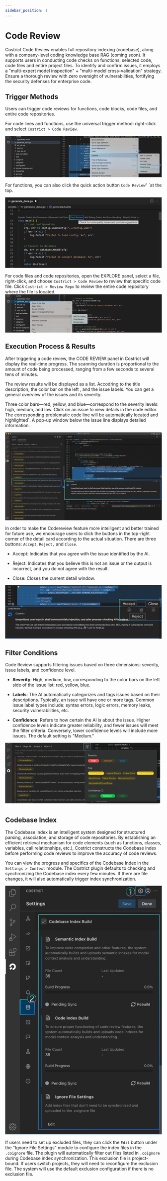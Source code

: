 ```yaml
---
sidebar_position: 1
---
```


# Code Review

Costrict Code Review enables full repository indexing (codebase), along with a company-level coding knowledge base RAG (coming soon). It supports users in conducting code checks on functions, selected code, code files and entire project files. To identify and confirm issues, it employs a "multi-expert model inspection" + "multi-model cross-validation" strategy. Ensure a thorough review with zero oversight of vulnerabilities, fortifying the security defenses for enterprise code.


## Trigger Methods

Users can trigger code reviews for functions, code blocks, code files, and entire code repositories.

For code lines and functions, use the universal trigger method: right-click and select `Costrict > Code Review`.

![alt text](./img/12.png)


For functions, you can also click the quick action button `Code Review`" `at the top.

![alt text](./img/13.png)


For code files and code repositories, open the EXPLORE panel, select a file, right-click, and choose `Costrict > Code Review` to review that specific code file. Click `Costrict > Review Repo` to review the entire code repository where the file is located.
![alt text](./img/14.png)


## Execution Process & Results


After triggering a code review, the CODE REVIEW panel in Costrict will display the real-time progress. The scanning duration is proportional to the amount of code being processed, ranging from a few seconds to several tens of minutes.


The review results will be displayed as a list. Accodring to the title description,  the color bar on the left , and the issue labels.
You can get a general overview of the issues and its severity.


Three color bars—red, yellow, and blue—correspond to the severity levels: high, medium, and low. Click on an issue to view details in the code editor. The corresponding problematic code line will be automatically located and highlighted`. A pop-up window below the issue line displays detailed information.

![alt text](./img/15.png)


In order to make the Codereview feature more intelligent and better trained for future use, we encourage users to click the buttons in the top-right corner of the detail card according to the actual situation. There are three buttons: `Accept`, `Reject,` and `Close`.
- Accept: Indicates that you agree with the issue identified by the AI.

- Reject: Indicates that you believe this is not an issue or the output is incorrect, and you do not agree with the result.

- Close: Closes the current detail window.

![alt text](./img/16.png)


## Filter Conditions

Code Review supports filtering issues based on three dimensions: severity, issue labels, and confidence level.

- **Severity**: High, medium, low, corresponding to the color bars on the left side of the issue list: red, yellow, blue.

- **Labels**: The AI automatically categorizes and tags issues based on their descriptions. Typically, an issue will have one or more tags. Common issue label types include: syntax errors, logic errors, memory leaks, security vulnerabilities, etc.

- **Confidence**: Refers to how certain the AI is about the issue. Higher confidence levels indicate greater reliability, and fewer issues will meet the filter criteria. Conversely, lower confidence levels will include more issues. The default setting is "Medium."


![alt text](./img/17.png)

## Codebase Index

The Codebase index is an intelligent system designed for structured parsing, association, and storage of code repositories. By establishing an efficient retrieval mechanism for code elements (such as functions, classes, variables, call relationships, etc.), Costrict constructs the Codebase index before performing code reviews to improve the accuracy of code reviews.


You can view the progress and specifics of the Codebase Index in the `Settings > Context` module. The Costrict plugin defaults to checking and synchronizing the Codebase index every few minutes. If there are file changes, it will also automatically trigger index synchronization.

![alt text](./img/18.png)

If users need to set up excluded files, they can click the `Edit` button under the "Ignore File Settings" module to configure the index files in the `.coignore` file. The plugin will automatically filter out files listed in `.coignore` during Codebase index synchronization. This exclusion file is project-bound. If users switch projects, they will need to reconfigure the exclusion file. The system will use the default exclusion configuration if there is no exclusion file.